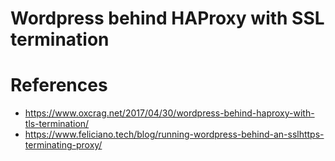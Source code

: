 # Wordpress behind HAProxy with SSL termination




# References
* https://www.oxcrag.net/2017/04/30/wordpress-behind-haproxy-with-tls-termination/
* https://www.feliciano.tech/blog/running-wordpress-behind-an-sslhttps-terminating-proxy/
